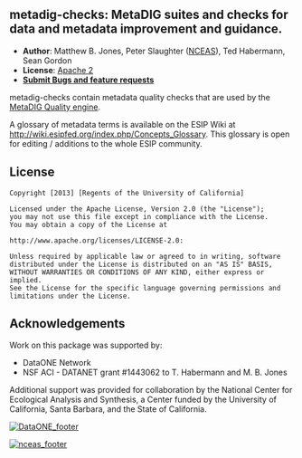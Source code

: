 ## metadig-checks: MetaDIG suites and checks for data and metadata improvement and guidance.


- **Author**: Matthew B. Jones, Peter Slaughter ([NCEAS](http://www.nceas.ucsb.edu)), Ted Habermann, Sean Gordon
- **License**: [Apache 2](http://opensource.org/licenses/Apache-2.0)
- [**Submit Bugs and feature requests**](https://github.com/NCEAS/metadig-checks/issues)

metadig-checks contain metadata quality checks that are used by the [MetaDIG Quality engine](https://github.com).

A glossary of metadata terms is available on the ESIP Wiki at http://wiki.esipfed.org/index.php/Concepts_Glossary. This glossary is open for editing / additions to the whole ESIP community.

## License
```
Copyright [2013] [Regents of the University of California]

Licensed under the Apache License, Version 2.0 (the "License");
you may not use this file except in compliance with the License.
You may obtain a copy of the License at

http://www.apache.org/licenses/LICENSE-2.0:

Unless required by applicable law or agreed to in writing, software
distributed under the License is distributed on an "AS IS" BASIS,
WITHOUT WARRANTIES OR CONDITIONS OF ANY KIND, either express or implied.
See the License for the specific language governing permissions and
limitations under the License.
```

## Acknowledgements
Work on this package was supported by:

- DataONE Network
- NSF ACI - DATANET grant #1443062 to T. Habermann and M. B. Jones

Additional support was provided for collaboration by the National Center for Ecological Analysis and
Synthesis, a Center funded by the University of California, Santa Barbara, and the State of
California.

[![DataONE_footer](https://user-images.githubusercontent.com/6643222/162324180-b5cf0f5f-ae7a-4ca6-87c3-9733a2590634.png)](https://dataone.org)

[![nceas_footer](https://www.nceas.ucsb.edu/sites/default/files/2020-03/NCEAS-full%20logo-4C.png)](https://www.nceas.ucsb.edu)